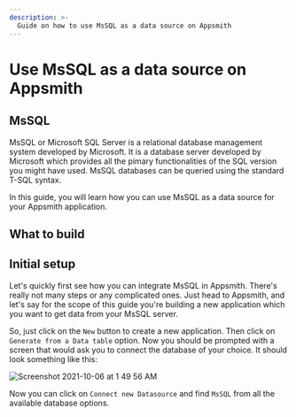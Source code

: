 ```yaml
---
description: >-
  Guide on how to use MsSQL as a data source on Appsmith
---
```


# Use MsSQL as a data source on Appsmith

## MsSQL
MsSQL or Microsoft SQL Server is a relational database management system developed by Microsoft. It is a database server developed by Microsoft which provides all the pimary functionalities of the SQL version you might have used. MsSQL databases can be queried using the standard T-SQL syntax.

In this guide, you will learn how you can use MsSQL as a data source for your Appsmith application.

## What to build

## Initial setup
Let's quickly first see how you can integrate MsSQL in Appsmith. There's really not many steps or any complicated ones. Just head to Appsmith, and let's say for the scope of this guide you're building a new application which you want to get data from your MsSQL server.

So, just click on the `New` button to create a new application. Then click on `Generate from a Data table` option. Now you should be prompted with a screen that would ask you to connect the database of your choice. It should look something like this:

![Screenshot 2021-10-06 at 1 49 56 AM](https://user-images.githubusercontent.com/41565823/136096664-acd862fd-a1dd-4e52-be82-620d655108b6.png)

Now you can click on `Connect new Datasource` and find `MsSQL` from all the available database options.
